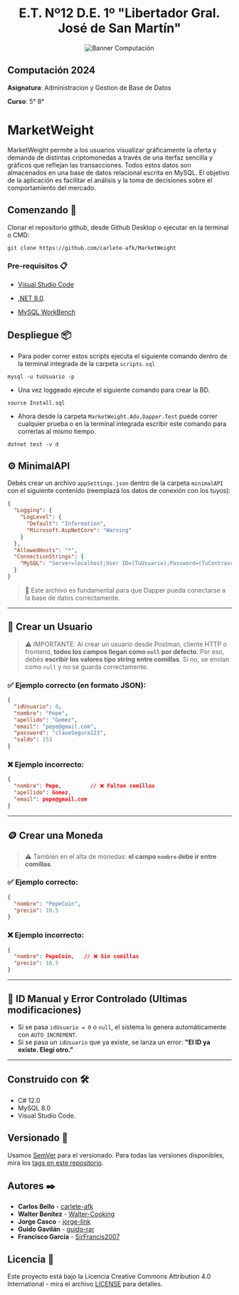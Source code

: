 <h1 align="center">E.T. Nº12 D.E. 1º "Libertador Gral. José de San Martín"</h1>
<p align="center">
  <img src="https://et12.edu.ar/imgs/computacion/vamoaprogramabanner.png" alt="Banner Computación">
</p>

## Computación 2024

**Asignatura**: Administracion y Gestion de Base de Datos

**Curso**: 5° 8°

# MarketWeight

MarketWeight permite a los usuarios visualizar gráficamente la oferta y demanda de distintas criptomonedas a través de una iterfaz sencilla y gráficos que reflejan las transacciones. Todos estos datos son almacenados en una base de datos relacional escrita en MySQL. El objetivo de la aplicación es facilitar el análisis y la toma de decisiones sobre el comportamiento del mercado.

## Comenzando 🚀

Clonar el repositorio github, desde Github Desktop o ejecutar en la terminal o CMD:
```
git clone https://github.com/carlete-afk/MarketWeight
```

### Pre-requisitos 📋

- [Visual Studio Code](https://code.visualstudio.com/download)
- [.NET 8.0](https://dotnet.microsoft.com/es-es/download/dotnet/8.0).

- [MySQL WorkBench](https://dev.mysql.com/downloads/workbench/)


## Despliegue 📦

- Para poder correr estos scripts ejecuta el siguiente comando dentro de la terminal integrada de la carpeta `scripts.sql`

```shell
mysql -u tuUsuario -p
```

- Una vez loggeado ejecute el siguiente comando para crear la BD.

```shell
source Install.sql
```

- Ahora desde la carpeta `MarketWeight.Ado.Dapper.Test` puede correr cualquier prueba o en la terminal integrada escribir este comando para correrlas al mismo tiempo.

```shell
dotnet test -v d
```


## ⚙️ MinimalAPI

Debés crear un archivo `appSettings.json` dentro de la carpeta `minimalAPI` con el siguiente contenido (reemplazá los datos de conexión con los tuyos):

```json
{
  "Logging": {
    "LogLevel": {
      "Default": "Information",
      "Microsoft.AspNetCore": "Warning"
    }
  },
  "AllowedHosts": "*",
  "ConnectionStrings": {
    "MySQL": "Server=localhost;User ID=(TuUsuario);Password=(TuContraseña)!;Database=5to_marketweight;"
  }
}
````

> 🧠 Este archivo es fundamental para que Dapper pueda conectarse a la base de datos correctamente.

---

## 👤 Crear un Usuario

> ⚠️ IMPORTANTE: Al crear un usuario desde Postman, cliente HTTP o frontend, **todos los campos llegan como `null` por defecto**.
> Por eso, debés **escribir los valores tipo string entre comillas**. Si no, se envían como `null` y no se guarda correctamente.

### ✅ Ejemplo correcto (en formato JSON):

```json
{
  "idUsuario": 0,
  "nombre": "Pepe",
  "apellido": "Gomez",
  "email": "pepe@gmail.com",
  "password": "claveSegura123",
  "saldo": 153
}
```

### ❌ Ejemplo incorrecto:

```json
{
  "nombre": Pepe,         // ❌ Faltan comillas
  "apellido": Gomez,
  "email": pepe@gmail.com
}
```

---

## 🪙 Crear una Moneda

> ⚠️ También en el alta de monedas: **el campo `nombre` debe ir entre comillas**.

### ✅ Ejemplo correcto:

```json
{
  "nombre": "PepeCoin",
  "precio": 10.5
}
```

### ❌ Ejemplo incorrecto:

```json
{
  "nombre": PepeCoin,   // ❌ Sin comillas
  "precio": 10.5
}
```

---

## 🔐 ID Manual y Error Controlado (Ultimas modificaciones)

* Si se pasa `idUsuario = 0` o `null`, el sistema lo genera automáticamente con `AUTO_INCREMENT`.
* Si se pasa un `idUsuario` que ya existe, se lanza un error:
  **"El ID ya existe. Elegí otro."**

---

## Construido con 🛠️

- C# 12.0
- MySQL 8.0
- Visual Studio Code.

## Versionado 📌

Usamos [SemVer](http://semver.org/) para el versionado. Para todas las versiones disponibles, mira los [tags en este repositorio](https://github.com/ET12DE1Computacion/simpleTemplateCSharp/tags).

## Autores ✒️

- **Carlos Bello** - [carlete-afk](https://github.com/carlete-afk)
- **Walter Benítez** - [Walter-Cooking](https://github.com/Walter-Cooking)
- **Jorge Casco** - [jorge-link](https://github.com/jorge-link)
- **Guido Gavilán** - [guido-rar](https://github.com/guido-rar)
- **Francisco García** - [SirFrancis2007](https://github.com/SirFrancis2007) 

## Licencia 📄

Este proyecto está bajo la Licencia Creative Commons Attribution 4.0 International - mira el archivo [LICENSE](LICENSE) para detalles.